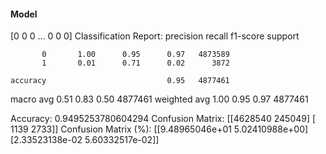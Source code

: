#### Model
[0 0 0 ... 0 0 0]
Classification Report:
              precision    recall  f1-score   support

           0       1.00      0.95      0.97   4873589
           1       0.01      0.71      0.02      3872

    accuracy                           0.95   4877461
   macro avg       0.51      0.83      0.50   4877461
weighted avg       1.00      0.95      0.97   4877461

Accuracy: 0.9495253780604294
Confusion Matrix:
[[4628540  245049]
 [   1139    2733]]
Confusion Matrix (%):
[[9.48965046e+01 5.02410988e+00]
 [2.33523138e-02 5.60332517e-02]]
